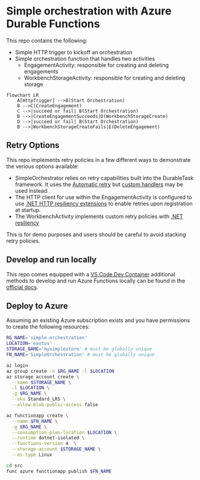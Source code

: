 # Simple orchestration with Azure Durable Functions

This repo contains the following:

- Simple HTTP trigger to kickoff an orchestration
- Simple orchestration function that handles two activities
  - EngagementActivity: responsible for creating and deleting engagements
  - WorkbenchStorageActivity: responsible for creating and deleting storage

```mermaid
flowchart LR
    A[HttpTrigger] -->B(Start Orchestration)
    B -->C(CreateEngagement)
    C -->|succeed or fail| B(Start Orchestration)
    B -->|CreateEngagementSucceeds|D(WorkbenchStorageCreate)
    D -->|succeed or fail| B(Start Orchestration)
    B -->|WorkbenchStorageCreateFails|E(DeleteEngagement)
```

## Retry Options

This repo implements retry policies in a few different ways to demonstrate the verious options available:

- SimpleOrchestrator relies on retry capabilities built into the DurableTask framework. It uses the [Automatic retry](https://learn.microsoft.com/en-us/azure/azure-functions/durable/durable-functions-error-handling?tabs=csharp-isolated#automatic-retry-on-failure) but [custom handlers](https://learn.microsoft.com/en-us/azure/azure-functions/durable/durable-functions-error-handling?tabs=csharp-isolated#custom-retry-handlers) may be used instead. 
- The HTTP client for use within the EngagementActivity is configured to use [.NET HTTP resiliency extensions](https://www.nuget.org/packages/Microsoft.Extensions.Http.Resilience) to enable retries upon registration at startup.
- The WorkbenchActivity implements custom retry policies with [.NET resiliency](https://www.nuget.org/packages/Microsoft.Extensions.Resilience)

This is for demo purposes and users should be careful to avoid stacking retry policies.

## Develop and run locally

This repo comes equipped with a [VS Code Dev Container](https://code.visualstudio.com/docs/devcontainers/create-dev-container) additional methods to develop and run Azure Functions locally can be found in the [official docs](https://learn.microsoft.com/en-us/azure/azure-functions/functions-develop-local).

## Deploy to Azure

Assuming an existing Azure subscription exists and you have permissions to create the following resources:

```sh
RG_NAME='simple-orchestration'
LOCATION='eastus'
STORAGE_NAME='mysimplestore' # must be globally unique
FN_NAME='SimpleOrchestration' # must be globally unique

az login
az group create -n $RG_NAME -l $LOCATION
az storage account create \
  --name $STORAGE_NAME \
  -l $LOCATION \
  -g $RG_NAME \
  --sku Standard_LRS \
  --allow-blob-public-access false

az functionapp create \
  --name $FN_NAME \
  -g $RG_NAME \
  --consumption-plan-location $LOCATION \
  --runtime dotnet-isolated \
  --functions-version 4  \
  --storage-account $STORAGE_NAME \
  --os-type Linux

cd src
func azure functionapp publish $FN_NAME
```
